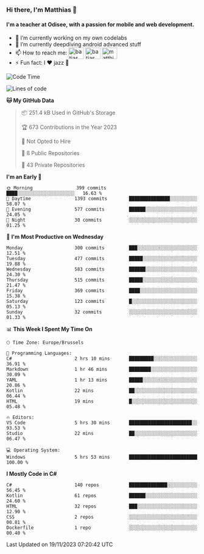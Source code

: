 ### Hi there, I'm Matthias 👋

#### I'm a teacher at Odisee, with a passion for mobile and web development.

- 🔭 I’m currently working on my own codelabs
- 🌱 I’m currently deepdiving android advanced stuff
- 📫 How to reach me: <a href="https://dev.to/batjas" target="_blank"><img align="center" src="https://raw.githubusercontent.com/rahuldkjain/github-profile-readme-generator/master/src/images/icons/Social/devto.svg" alt="batjas" height="30" width="40" /></a>
<a href="https://twitter.com/batjas" target="_blank"><img align="center" src="https://raw.githubusercontent.com/rahuldkjain/github-profile-readme-generator/master/src/images/icons/Social/twitter.svg" alt="batjas" height="30" width="40" /></a>
<a href="https://linkedin.com/in/matthiasdruwé" target="_blank"><img align="center" src="https://raw.githubusercontent.com/rahuldkjain/github-profile-readme-generator/master/src/images/icons/Social/linked-in-alt.svg" alt="matthiasdruwé" height="30" width="40" /></a>
- ⚡ Fun fact: I ❤ jazz 🎷


<!--START_SECTION:waka-->
![Code Time](http://img.shields.io/badge/Code%20Time-886%20hrs%2024%20mins-blue)

![Lines of code](https://img.shields.io/badge/From%20Hello%20World%20I%27ve%20Written-2.9%20million%20lines%20of%20code-blue)

**🐱 My GitHub Data** 

> 📦 251.4 kB Used in GitHub's Storage 
 > 
> 🏆 673 Contributions in the Year 2023
 > 
> 🚫 Not Opted to Hire
 > 
> 📜 8 Public Repositories 
 > 
> 🔑 43 Private Repositories 
 > 
**I'm an Early 🐤** 

```text
🌞 Morning                399 commits         ████░░░░░░░░░░░░░░░░░░░░░   16.63 % 
🌆 Daytime                1393 commits        ███████████████░░░░░░░░░░   58.07 % 
🌃 Evening                577 commits         ██████░░░░░░░░░░░░░░░░░░░   24.05 % 
🌙 Night                  30 commits          ░░░░░░░░░░░░░░░░░░░░░░░░░   01.25 % 
```
📅 **I'm Most Productive on Wednesday** 

```text
Monday                   300 commits         ███░░░░░░░░░░░░░░░░░░░░░░   12.51 % 
Tuesday                  477 commits         █████░░░░░░░░░░░░░░░░░░░░   19.88 % 
Wednesday                583 commits         ██████░░░░░░░░░░░░░░░░░░░   24.30 % 
Thursday                 515 commits         █████░░░░░░░░░░░░░░░░░░░░   21.47 % 
Friday                   369 commits         ████░░░░░░░░░░░░░░░░░░░░░   15.38 % 
Saturday                 123 commits         █░░░░░░░░░░░░░░░░░░░░░░░░   05.13 % 
Sunday                   32 commits          ░░░░░░░░░░░░░░░░░░░░░░░░░   01.33 % 
```


📊 **This Week I Spent My Time On** 

```text
🕑︎ Time Zone: Europe/Brussels

💬 Programming Languages: 
C#                       2 hrs 10 mins       █████████░░░░░░░░░░░░░░░░   36.91 % 
Markdown                 1 hr 46 mins        ████████░░░░░░░░░░░░░░░░░   30.09 % 
YAML                     1 hr 13 mins        █████░░░░░░░░░░░░░░░░░░░░   20.86 % 
Kotlin                   22 mins             ██░░░░░░░░░░░░░░░░░░░░░░░   06.44 % 
HTML                     19 mins             █░░░░░░░░░░░░░░░░░░░░░░░░   05.48 % 

🔥 Editors: 
VS Code                  5 hrs 30 mins       ███████████████████████░░   93.53 % 
Studio                   22 mins             ██░░░░░░░░░░░░░░░░░░░░░░░   06.47 % 

💻 Operating System: 
Windows                  5 hrs 53 mins       █████████████████████████   100.00 % 
```

**I Mostly Code in C#** 

```text
C#                       140 repos           ██████████████░░░░░░░░░░░   56.45 % 
Kotlin                   61 repos            ██████░░░░░░░░░░░░░░░░░░░   24.60 % 
HTML                     32 repos            ███░░░░░░░░░░░░░░░░░░░░░░   12.90 % 
CSS                      2 repos             ░░░░░░░░░░░░░░░░░░░░░░░░░   00.81 % 
Dockerfile               1 repo              ░░░░░░░░░░░░░░░░░░░░░░░░░   00.40 % 
```




 Last Updated on 19/11/2023 07:20:42 UTC
<!--END_SECTION:waka-->
